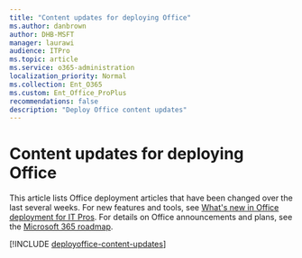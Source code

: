 ```yaml
--- 
title: "Content updates for deploying Office" 
ms.author: danbrown 
author: DHB-MSFT 
manager: laurawi 
audience: ITPro 
ms.topic: article 
ms.service: o365-administration 
localization_priority: Normal 
ms.collection: Ent_O365 
ms.custom: Ent_Office_ProPlus 
recommendations: false
description: "Deploy Office content updates" 
--- 
```


# Content updates for deploying Office 

This article lists Office deployment articles that have been changed over the last several weeks. For new features and tools, see [What's new in Office deployment for IT Pros](whats-new-office-it-pros.md). For details on Office announcements and plans, see the [Microsoft 365 roadmap](https://www.microsoft.com/microsoft-365/roadmap). 

[!INCLUDE [deployoffice-content-updates](includes/deployoffice-content-updates.md)] 
